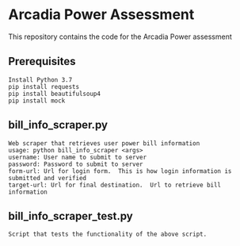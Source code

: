 # Arcadia Power Assessment
This repository contains the code for the Arcadia Power assessment

## Prerequisites
    Install Python 3.7
    pip install requests
    pip install beautifulsoup4
    pip install mock

## bill_info_scraper.py
    Web scraper that retrieves user power bill information
    usage: python bill_info_scraper <args> 
    username: User name to submit to server
    password: Password to submit to server
    form-url: Url for login form.  This is how login information is submitted and verified
    target-url: Url for final destination.  Url to retrieve bill information
    
## bill_info_scraper_test.py
    Script that tests the functionality of the above script.  

